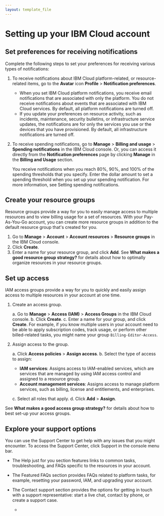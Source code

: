 ```yaml
---
layout: template_file
---
```


# Setting up your IBM Cloud account

## Set preferences for receiving notifications

Complete the following steps to set your preferences for receiving various types of notifications:

1. To receive notifications about IBM Cloud platform-related, or resource-related items, go to the **Avatar** icon **Profile** > **Notification preferences**.

    - When you set IBM Cloud platform notifications, you receive email notifications that are associated with only the platform. You do not receive notifications about events that are associated with IBM Cloud services. By default, all platform notifications are turned off.
    - If you update your preferences on resource activity, such as incidents, maintenance, security bulletins, or infrastructure service updates, the notifications are for only the services you use or the devices that you have provisioned. By default, all infrastructure notifications are turned off.
    
1. To receive spending notifications, go to **Manage** > **Billing and usage** > **Spending notifications** in the IBM Cloud console. Or, you can access it directly from the **Notification preferences** page by clicking **Manage** in the **Billing and Usage** section.

    You receive notifications when you reach 80%, 90%, and 100% of the spending thresholds that you specify. Enter the dollar amount to set a spending threshold when you set up your spending notification. For more information, see Setting spending notifications.
    
## Create your resource groups

Resource groups provide a way for you to easily manage access to multiple resources and to view billing usage for a set of resources. With your Pay-As-You-Go account, you can create more resource groups in addition to the default resource group that's created for you.

1. Go to **Manage** > **Account** > **Account resources** > **Resource groups** in the IBM Cloud console.
1. Click **Create**.
1. Enter a name for your resource group, and click **Add**.
See **What makes a good resource group strategy?** for details about how to optimally organize resources in your resource groups.

## Set up access

IAM access groups provide a way for you to quickly and easily assign access to multiple resources in your account at one time.

1. Create an access group.

    a. Go to **Manage** > **Access (IAM)** > **Access Groups** in the IBM Cloud console.
    b. Click **Create**.
    c. Enter a name for your group, and click **Create**. For example, if you know multiple users in your account need to be able to apply subscription codes, track usage, or perform other billed-related tasks, you might name your group `Billing-Editor-Access`.
    
1. Assign access to the group.

    a. Click **Access policies** > **Assign access**.
    b. Select the type of access to assign:
    - **IAM services**: Assigns access to IAM-enabled services, which are services that are managed by using IAM access control and assigned to a resource group.
    - **Account management services**: Assigns access to manage platform services, such as billing, license and entitlements, and enterprises.
    
    c. Select all roles that apply.
    d. Click **Add** > **Assign**.

See **What makes a good access group strategy?** for details about how to best set-up your access groups.

## Explore your support options

You can use the Support Center to get help with any issues that you might encounter. To access the Support Center, click Support in the console menu bar.

- The Help just for you section features links to common tasks, troubleshooting, and FAQs specific to the resources in your account.
- The Featured FAQs section provides FAQs related to platform tasks, for example, resetting your password, IAM, and upgrading your account.
- The Contact support section provides the options for getting in touch with a support representative: start a live chat, contact by phone, or create a support case.






















	- 

